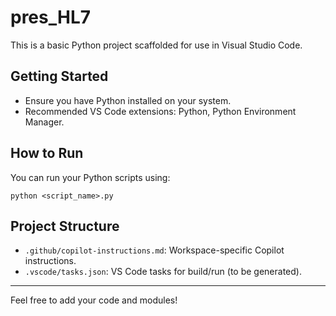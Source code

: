 # pres_HL7

This is a basic Python project scaffolded for use in Visual Studio Code.

## Getting Started

- Ensure you have Python installed on your system.
- Recommended VS Code extensions: Python, Python Environment Manager.

## How to Run

You can run your Python scripts using:

```
python <script_name>.py
```

## Project Structure

- `.github/copilot-instructions.md`: Workspace-specific Copilot instructions.
- `.vscode/tasks.json`: VS Code tasks for build/run (to be generated).

---

Feel free to add your code and modules!
